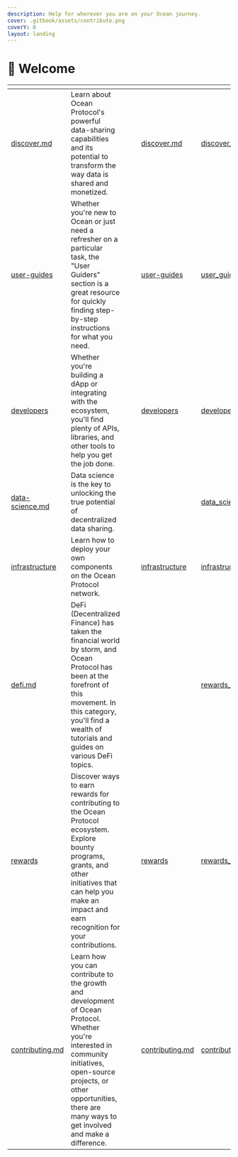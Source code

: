 ```yaml
---
description: Help for wherever you are on your Ocean journey.
cover: .gitbook/assets/contribute.png
coverY: 0
layout: landing
---
```


# 👋 Welcome

<table data-view="cards"><thead><tr><th data-type="content-ref"></th><th></th><th data-hidden data-type="files"></th><th data-hidden data-type="files"></th><th data-hidden data-card-target data-type="content-ref"></th><th data-hidden data-card-cover data-type="files"></th></tr></thead><tbody><tr><td><a href="discover/discover.md">discover.md</a></td><td>Learn about Ocean Protocol's powerful data-sharing capabilities and its potential to transform the way data is shared and monetized.</td><td></td><td></td><td><a href="discover/discover.md">discover.md</a></td><td><a href=".gitbook/assets/discover_card.png">discover_card.png</a></td></tr><tr><td><a href="user-guides/">user-guides</a></td><td>Whether you're new to Ocean or just need a refresher on a particular task, the "User Guiders" section is a great resource for quickly finding step-by-step instructions for what you need.</td><td></td><td></td><td><a href="user-guides/">user-guides</a></td><td><a href=".gitbook/assets/user_guides_card.png">user_guides_card.png</a></td></tr><tr><td><a href="developers/">developers</a></td><td>Whether you're building a dApp or integrating with the ecosystem, you'll find plenty of APIs, libraries, and other tools to help you get the job done.</td><td></td><td></td><td><a href="developers/">developers</a></td><td><a href=".gitbook/assets/developer_tutorials_card.png">developer_tutorials_card.png</a></td></tr><tr><td><a href="data-science.md">data-science.md</a></td><td>Data science is the key to unlocking the true potential of decentralized data sharing.</td><td></td><td></td><td></td><td><a href=".gitbook/assets/data_science_card.png">data_science_card.png</a></td></tr><tr><td><a href="infrastructure/">infrastructure</a></td><td>Learn how to deploy your own components on the Ocean Protocol network. </td><td></td><td></td><td><a href="infrastructure/">infrastructure</a></td><td><a href=".gitbook/assets/infrastructure_card.png">infrastructure_card.png</a></td></tr><tr><td><a href="defi.md">defi.md</a></td><td>DeFi (Decentralized Finance) has taken the financial world by storm, and Ocean Protocol has been at the forefront of this movement. In this category, you'll find a wealth of tutorials and guides on various DeFi topics.</td><td></td><td></td><td></td><td><a href=".gitbook/assets/rewards_card.png">rewards_card.png</a></td></tr><tr><td><a href="rewards/">rewards</a></td><td>Discover ways to earn rewards for contributing to the Ocean Protocol ecosystem. Explore bounty programs, grants, and other initiatives that can help you make an impact and earn recognition for your contributions.</td><td></td><td></td><td><a href="rewards/">rewards</a></td><td><a href=".gitbook/assets/rewards_card.png">rewards_card.png</a></td></tr><tr><td><a href="contribute/README.md">contributing.md</a></td><td>Learn how you can contribute to the growth and development of Ocean Protocol. Whether you're interested in community initiatives, open-source projects, or other opportunities, there are many ways to get involved and make a difference.</td><td></td><td></td><td><a href="contribute/contributing.md">contributing.md</a></td><td><a href=".gitbook/assets/contribute_card.png">contribute_card.png</a></td></tr></tbody></table>
